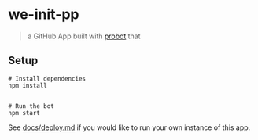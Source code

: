 # we-init-pp

> a GitHub App built with [probot](https://github.com/probot/probot) that 

## Setup

```
# Install dependencies
npm install


# Run the bot
npm start
```

See [docs/deploy.md](docs/deploy.md) if you would like to run your own instance of this app.
